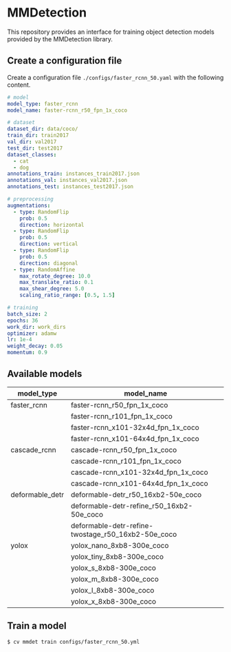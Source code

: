 # MMDetection

This repository provides an interface for training object detection models provided by the MMDetection library.

## Create a configuration file

Create a configuration file `./configs/faster_rcnn_50.yaml` with the following content.

```yaml
# model
model_type: faster_rcnn
model_name: faster-rcnn_r50_fpn_1x_coco

# dataset
dataset_dir: data/coco/
train_dir: train2017
val_dir: val2017
test_dir: test2017
dataset_classes:
  - cat
  - dog
annotations_train: instances_train2017.json
annotations_val: instances_val2017.json
annotations_test: instances_test2017.json

# preprocessing
augmentations:
  - type: RandomFlip
    prob: 0.5
    direction: horizontal
  - type: RandomFlip
    prob: 0.5
    direction: vertical
  - type: RandomFlip
    prob: 0.5
    direction: diagonal
  - type: RandomAffine
    max_rotate_degree: 10.0
    max_translate_ratio: 0.1
    max_shear_degree: 5.0
    scaling_ratio_range: [0.5, 1.5]

# training
batch_size: 2
epochs: 36
work_dir: work_dirs
optimizer: adamw
lr: 1e-4
weight_decay: 0.05
momentum: 0.9
```

## Available models

| model_type | model_name |
|---|---|
| faster_rcnn | faster-rcnn_r50_fpn_1x_coco |
| | faster-rcnn_r101_fpn_1x_coco |
| | faster-rcnn_x101-32x4d_fpn_1x_coco |
| | faster-rcnn_x101-64x4d_fpn_1x_coco |
| cascade_rcnn | cascade-rcnn_r50_fpn_1x_coco |
| | cascade-rcnn_r101_fpn_1x_coco |
| | cascade-rcnn_x101-32x4d_fpn_1x_coco |
| | cascade-rcnn_x101-64x4d_fpn_1x_coco |
| deformable_detr | deformable-detr_r50_16xb2-50e_coco |
| | deformable-detr-refine_r50_16xb2-50e_coco |
| | deformable-detr-refine-twostage_r50_16xb2-50e_coco |
| yolox | yolox_nano_8xb8-300e_coco |
| | yolox_tiny_8xb8-300e_coco |
| | yolox_s_8xb8-300e_coco |
| | yolox_m_8xb8-300e_coco |
| | yolox_l_8xb8-300e_coco |
| | yolox_x_8xb8-300e_coco |

## Train a model

```bash
$ cv mmdet train configs/faster_rcnn_50.yml
```